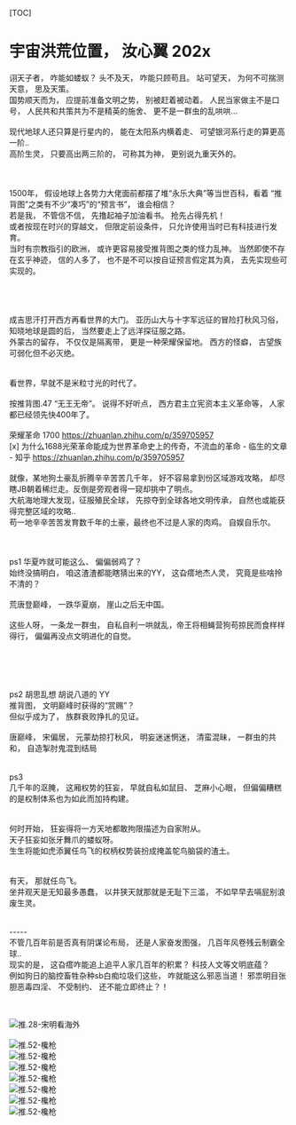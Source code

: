 [TOC] 

# 宇宙洪荒位置， 汝心翼 202x <br> 
诩天子者， 咋能如蝼蚁？ 头不及天， 咋能只顾苟且。 站可望天， 为何不可揣测天意， 思及天策。 <br>
国势顺天而为， 应提前准备文明之势， 别被赶着被动着。 人民当家做主不是口号， 人民共和共策共为不是精英的施舍、 更不是一群虫的乱哄哄...    <br>
<br>
现代地球人还只算是行星内的， 能在太阳系内横着走、 可望银河系行走的算更高一阶.. <br>
高阶生灵， 只要高出两三阶的， 可称其为神， 更别说九重天外的。 <br>
<br>
<br>
<br>
1500年， 假设地球上各势力大佬面前都摆了堆“永乐大典”等当世百科，看着 “推背图”之类有不少“凑巧”的“预言书”， 谁会相信？ <br>
若是我， 不管信不信， 先撸起袖子加油看书。 抢先占得先机！<br>
或者按现在时兴的穿越文， 但限定前设条件， 只允许使用当时已有科技进行发育。 <br>
当时有宗教指引的欧洲， 或许更容易接受推背图之类的怪力乱神。 当然即使不存在玄乎神迹， 信的人多了， 也不是不可以按自证预言假定其为真， 去先实现些可实现的。 <br>  
<br>
<br>
<br>
成吉思汗打开西方再看世界的大门。 亚历山大与十字军远征的冒险打秋风习俗，知晓地球是圆的后， 当然要走上了远洋探征服之路。 <br>
外蒙古的留存， 不仅仅是隔离带， 更是一种荣耀保留地。 西方的怪癖， 古望族可弱化但不必灭绝。 <br>
<br>
<br>
看世界，早就不是米粒寸光的时代了。 <br>
<br>
按推背图.47 “无王无帝”。 说得不好听点， 西方君主立宪资本主义革命等， 人家都已经领先快400年了。 <br>
<br>
荣耀革命 1700     https://zhuanlan.zhihu.com/p/359705957 <br>
  [x] 为什么1688光荣革命能成为世界革命史上的传奇，不流血的革命 - 临生的文章 - 知乎     https://zhuanlan.zhihu.com/p/359705957 <br>
<br>
就像，某地狗土豪乱折腾辛辛苦苦几千年， 好不容易拿到份区域游戏攻略， 却尽瞎JB朝着稀烂走。反倒是旁观者得一窥却挑中了明点。 <br>
大航海地理大发现，征服殖民全球， 先掠夺到全球各地文明传承， 自然也或能获得完整区域的攻略.. <br>
苟一地辛辛苦苦发育数千年的土豪，最终也不过是人家的肉鸡。 自娱自乐尔。 <br>
<br>
<br>
<br>
ps1 华夏咋就可能这么、 偏偏弱鸡了？ <br>
始终没搞明白， 咱这渣渣都能瞎猜出来的YY， 这旮瘩地杰人灵， 究竟是些啥拎不清的？ <br>
<br>
荒唐登巅峰， 一跌华夏崩， 崖山之后无中国。 <br>
<br>
这些人呀， 一条龙一群虫， 自私自利一哄就乱，帝王将相蝇营狗苟掠民而食样样得行， 偏偏再没点文明进化的自觉。 <br>
<br>
<br>
<br>
<br>
<br>
ps2  胡思乱想 胡说八道的 YY  <br>
推背图， 文明巅峰时获得的“赏赐”？ <br>
但似乎成为了， 族群衰败挣扎的见证。 <br>
<br>
唐巅峰， 宋偏居， 元蒙劫掠打秋风， 明妄迷迷惘迷， 清蛮混昧， 一群虫的共和， 自造掣肘鬼混到结局 <br>
<br>
<br>
ps3 <br>
几千年的沤腌， 这厢权势的狂妄， 早就自私如鼠目、 芝麻小心眼， 但偏偏糟糕的是权制体系也为如此而加持构建。 <br>
<br>
<br>
何时开始， 狂妄得将一方天地都敢拘限描述为自家附从。 <br>
天子狂妄如张牙舞爪的蝼蚁呀。 <br>
生生将能如虎添翼任鸟飞的权柄权势装扮成掩盖鸵鸟脑袋的渣土。 <br>
<br>
<br>
有天， 那就任鸟飞。 <br>
坐井观天是无知最多愚蠢， 以井狭天就那就是无耻下三滥， 不如早早去嗝屁别浪废生灵。 <br>
<br>
<br>
----- <br>
不管几百年前是否真有阴谋论布局， 还是人家奋发图强， 几百年风卷残云制霸全球.. <br>
现实的是， 这旮瘩咋能追上追平人家几百年的积累？ 科技人文等文明底蕴？ <br>
例如狗日的脑控畜牲杂种sb白痴垃圾们这些， 咋就能这么邪恶当道！ 邪祟明目张胆恶毒四淫、 不受制约、 还不能立即终止？！ <br>
<br>
<br>




![推.28-宋明看海外](res/推.28-宋明看海外.jpg)  <br><br> 
![推.52-欃枪](res/推.52-欃枪a.jpg)  <br> 
![推.52-欃枪](res/推.52-欃枪b.jpg)  <br> 
![推.52-欃枪](res/推.52-欃枪c.jpg)  <br> 
![推.52-欃枪](res/推.52-欃枪d.jpg)  <br> 
![推.52-欃枪](res/推.52-欃枪e.jpg)  <br> 
![推.52-欃枪](res/推.52-欃枪f.jpg)  <br> 
![推.52-欃枪](res/推.52-欃枪g.jpg)  <br><br> 
